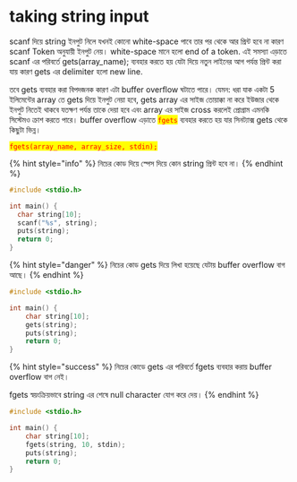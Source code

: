 # taking string input

scanf  দিয়ে string ইনপুট নিলে যখনই কোনো white-space পাবে তার পর থেকে আর প্রিন্ট হবে না কারণ  scanf Token অনুযায়ী ইনপুট নেয়। white-space মানে হলো end of a token. এই সমস্যা এড়াতে  scanf এর পরিবর্তে gets(array\_name); ব্যবহার করতে হয় যেটা দিয়ে নতুন লাইনের আগ পর্যন্ত প্রিন্ট করা যায় কারণ gets এর delimiter হলো new line.&#x20;

তবে gets ব্যবহার করা বিপদজনক কারণ এটা buffer overflow ঘটাতে পারে। যেমন: ধরা যাক একটা 5 ইলিমেন্টের array তে  gets দিয়ে ইনপুট নেয়া হবে, gets array এর সাইজ তোয়াক্কা না করে ইউজার থেকে ইনপুট নিতেই থাকবে যতক্ষণ পর্যন্ত তাকে দেয়া হবে এবং array এর সাইজ cross করলেই প্রোগ্রাম এমনকি সিস্টেমও ক্রাশ করতে পারে। buffer overflow এড়াতে <mark style="color:red;">`fgets`</mark> ব্যবহার করতে হয় যার সিনট্যাক্স gets থেকে কিছুটা ভিন্ন।&#x20;

<mark style="color:red;">`fgets(array_name, array_size, stdin);`</mark>

{% hint style="info" %}
নিচের কোড দিয়ে স্পেস দিয়ে কোন string প্রিন্ট হবে না।
{% endhint %}

```c
#include <stdio.h>

int main() {
  char string[10];
  scanf("%s", string);
  puts(string);
  return 0;
}
```

{% hint style="danger" %}
নিচের কোড gets দিয়ে লিখা হয়েছে যেটায় buffer overflow বাগ আছে।
{% endhint %}

```c
#include <stdio.h>

int main() {
    char string[10];
    gets(string);
    puts(string);
    return 0;
}
```

{% hint style="success" %}
নিচের কোডে gets এর পরিবর্তে fgets ব্যবহার করায় buffer overflow বাগ নেই।

fgets স্বয়ংক্রিয়ভাবে string এর শেষে null character যোগ করে দেয়।
{% endhint %}

```c
#include <stdio.h>

int main() {
    char string[10];
    fgets(string, 10, stdin);
    puts(string);
    return 0;
}
```

